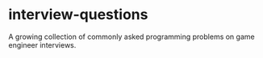 # interview-questions
A growing collection of commonly asked programming problems on game engineer interviews.
